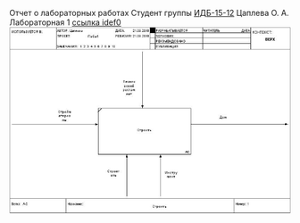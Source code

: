 Отчет о лабораторных работах
Студент группы [ИДБ-15-12](https://github.com/stankin/design-2018/wiki/list-idb-15-12) Цаплева О. А.
Лабораторная 1
[ссылка idef0](http://127.0.0.1:50042/idef0/index.html?id=3)
<img src="01_A-0.jpg">
